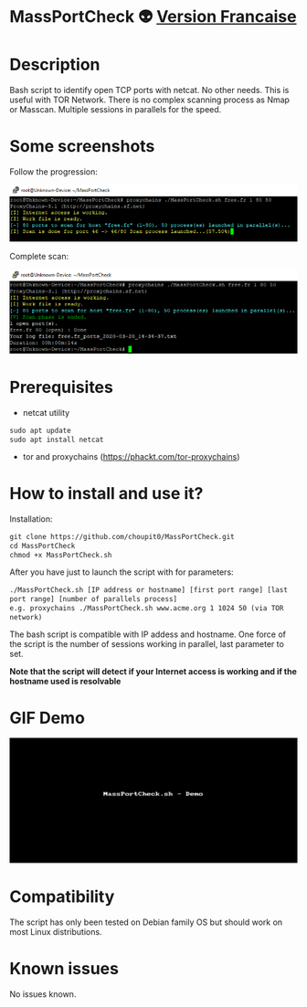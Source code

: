 # MassPortCheck :alien: [Version Francaise](https://github.com/choupit0/MassPortCheck/blob/master/README-FR.md)
# Description
Bash script to identify open TCP ports with netcat. No other needs. This is useful with TOR Network. There is no complex scanning process as Nmap or Masscan.
Multiple sessions in parallels for the speed. 

# Some screenshots
Follow the progression:

![Example Progression](screenshots/Progression.PNG)

Complete scan:

![Example Ended](screenshots/MassPortCheck.PNG)

# Prerequisites
- netcat utility
```
sudo apt update
sudo apt install netcat
```
- tor and proxychains (https://phackt.com/tor-proxychains)
# How to install and use it?
Installation:
```
git clone https://github.com/choupit0/MassPortCheck.git
cd MassPortCheck
chmod +x MassPortCheck.sh
```
After you have just to launch the script with for parameters:
```
./MassPortCheck.sh [IP address or hostname] [first port range] [last port range] [number of parallels process]
e.g. proxychains ./MassPortCheck.sh www.acme.org 1 1024 50 (via TOR network)
```
The bash script is compatible with IP addess and hostname. One force of the script is the number of sessions working in parallel, last parameter to set.

**Note that the script will detect if your Internet access is working and if the hostname used is resolvable**
# GIF Demo
![Example Demo](demo/MassPortCheck_Demo.gif)

# Compatibility
The script has only been tested on Debian family OS but should work on most Linux distributions.

# Known issues
No issues known.

